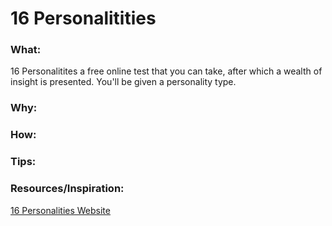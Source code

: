 # 16 Personalitities

### What:
16 Personalitites a free online test that you can take, after which a wealth of insight is presented. You'll be given a personality type. 

### Why:

### How:


### Tips:


### Resources/Inspiration:
[16 Personalities Website](https://www.16personalities.com/)
